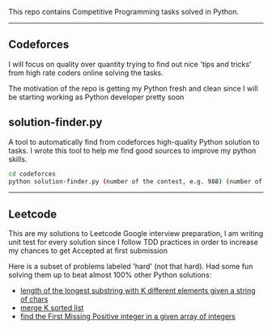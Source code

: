 This repo contains Competitive Programming tasks solved in Python.

---

<h2> Codeforces </h2>

I will focus on quality over quantity trying to find out nice 'tips and tricks' from high rate coders online solving the tasks.

The motivation of the repo is getting my Python fresh and clean since I will be starting working as Python developer pretty soon

<h2>solution-finder.py</h2>

A tool to automatically find from codeforces high-quality Python solution to tasks. I wrote this tool to help me find good sources to improve my python skills.

```bash
cd codeforces
python solution-finder.py (number of the contest, e.g. 988) (number of the problem, e.g A)
```

---

<h2> Leetcode </h2>

This are my solutions to Leetcode Google interview preparation, I am writing unit test for every solution since I follow TDD practices in order to increase my chances to get Accepted at first submission

Here is a subset of problems labeled 'hard' (not that hard). Had some fun solving them up to beat almost 100% other Python solutions:
 
 - [length of the longest substring with K different elements given a string of chars](https://github.com/SolbiatiAlessandro/pyComPro/blob/master/leetcode/google/332/l332.py)
 - [merge K sorted list](https://github.com/SolbiatiAlessandro/pyComPro/blob/master/leetcode/google/342/l342c.py)
 - [find the First Missing Positive integer in a given array of integers](https://github.com/SolbiatiAlessandro/pyComPro/blob/master/leetcode/google/457/l457.py)
